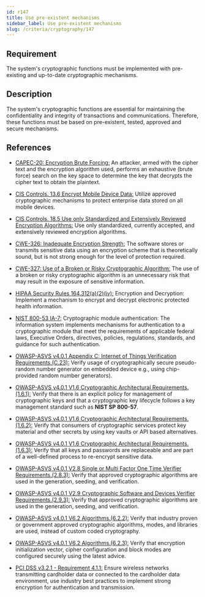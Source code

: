 ```yaml
---
id: r147
title: Use pre-existent mechanisms
sidebar_label: Use pre-existent mechanisms
slug: /criteria/cryptography/147
---
```


## Requirement

The system's cryptographic functions
must be implemented with pre-existing
and up-to-date cryptographic mechanisms.

## Description

The system's cryptographic functions
are essential for maintaining
the confidentiality and integrity
of transactions and communications.
Therefore,
these functions must be based
on pre-existent, tested, approved
and secure mechanisms.

## References

- [CAPEC-20: Encryption Brute Forcing:](http://capec.mitre.org/data/definitions/20.html)
An attacker,
armed with the cipher text
and the encryption algorithm used,
performs an exhaustive (brute force) search
on the key space
to determine the key
that decrypts the cipher text
to obtain the plaintext.

- [CIS Controls. 13.6 Encrypt Mobile Device Data:](https://www.cisecurity.org/controls/)
Utilize approved cryptographic mechanisms
to protect enterprise data stored
on all mobile devices.

- [CIS Controls. 18.5 Use only Standardized and Extensively Reviewed Encryption Algorithms:](https://www.cisecurity.org/controls/)
Use only standardized,
currently accepted,
and extensively reviewed encryption algorithms.

- [CWE-326: Inadequate Encryption Strength:](https://cwe.mitre.org/data/definitions/326.html)
The software stores
or transmits sensitive data using
an encryption scheme
that is theoretically sound,
but is not strong enough
for the level of protection required.

- [CWE-327: Use of a Broken or Risky Cryptographic Algorithm:](https://cwe.mitre.org/data/definitions/327.html)
The use of a broken
or risky cryptographic algorithm
is an unnecessary risk
that may result in the exposure
of sensitive information.

- [HIPAA Security Rules 164.312(a)(2)(iv):](https://www.law.cornell.edu/cfr/text/45/164.312)
Encryption and Decryption:
Implement a mechanism to encrypt
and decrypt electronic protected health information.

- [NIST 800-53 IA-7:](https://nvd.nist.gov/800-53/Rev4/control/IA-7)
Cryptographic module authentication:
The information system implements
mechanisms for authentication 
to a cryptographic module
that meet the requirements
of applicable federal laws,
Executive Orders, directives, policies,
regulations, standards,
and guidance for such authentication.

- [OWASP-ASVS v4.0.1 Appendix C: Internet of Things Verification Requirements.(C.23):](https://owasp.org/www-pdf-archive/OWASP_Application_Security_Verification_Standard_4.0-en.pdf)
Verify usage of cryptographically secure
pseudo-random number generator
on embedded device 
e.g., using chip-provided random number generators).

- [OWASP-ASVS v4.0.1 V1.6 Cryptographic Architectural Requirements.(1.6.1):](https://owasp.org/www-pdf-archive/OWASP_Application_Security_Verification_Standard_4.0-en.pdf)
Verify that there is an explicit policy
for management of cryptographic keys
and that a cryptographic key lifecycle follows
a key management standard
such as **NIST SP 800-57**.

- [OWASP-ASVS v4.0.1 V1.6 Cryptographic Architectural Requirements.(1.6.2):](https://owasp.org/www-pdf-archive/OWASP_Application_Security_Verification_Standard_4.0-en.pdf)
Verify that consumers of cryptographic services
protect key material
and other secrets
by using key vaults
or API based alternatives.

- [OWASP-ASVS v4.0.1 V1.6 Cryptographic Architectural Requirements.(1.6.3):](https://owasp.org/www-pdf-archive/OWASP_Application_Security_Verification_Standard_4.0-en.pdf)
Verify that all keys and passwords
are replaceable and are part of
a well-defined process
to re-encrypt sensitive data.

- [OWASP-ASVS v4.0.1 V2.8 Single or Multi Factor One Time Verifier Requirements.(2.8.3):](https://owasp.org/www-pdf-archive/OWASP_Application_Security_Verification_Standard_4.0-en.pdf)
Verify that approved cryptographic algorithms
are used in the generation,
seeding, and verification.

- [OWASP-ASVS v4.0.1 V2.9 Cryptographic Software and Devices Verifier Requirements.(2.9.3):](https://owasp.org/www-pdf-archive/OWASP_Application_Security_Verification_Standard_4.0-en.pdf)
Verify that approved cryptographic algorithms
are used in the generation,
seeding, and verification.

- [OWASP-ASVS v4.0.1 V6.2 Algorithms.(6.2.2):](https://owasp.org/www-pdf-archive/OWASP_Application_Security_Verification_Standard_4.0-en.pdf)
Verify that industry proven
or government approved cryptographic algorithms,
modes, and libraries are used,
instead of custom coded cryptography.

- [OWASP-ASVS v4.0.1 V6.2 Algorithms.(6.2.3):](https://owasp.org/www-pdf-archive/OWASP_Application_Security_Verification_Standard_4.0-en.pdf)
Verify that encryption initialization vector,
cipher configuration and block modes
are configured securely using the latest advice.

- [PCI DSS v3.2.1 - Requirement 4.1.1:](https://www.pcisecuritystandards.org/documents/PCI_DSS_v3-2-1.pdf)
Ensure wireless networks
transmitting cardholder data
or connected to the cardholder data environment,
use industry best practices
to implement strong encryption
for authentication and transmission.
